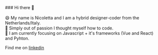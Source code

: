 <span font-size="18px">
### Hi there 👋  <br/> <br/>
</span>

<span font-size="18px">
😄 My name is Nicoletta and I am a hybrid designer-coder from the Netherlands/Italy. <br/>
🌱 Simply out of passion I thought myself how to code. <br/>
🔭 I am currently focusing on Javascript + it's frameworks (Vue and React) and Pyhton. <br/>

Find me on [linkedin](https://www.linkedin.com/in/nicoletta-radice-b58520196/ "LinkedIn")</span>


